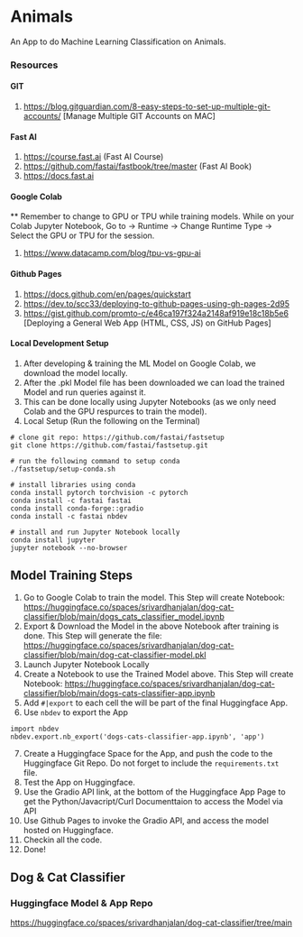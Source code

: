 # Animals
An App to do Machine Learning Classification on Animals. 

### Resources

#### GIT
1. https://blog.gitguardian.com/8-easy-steps-to-set-up-multiple-git-accounts/ [Manage Multiple GIT Accounts on MAC]
   
#### Fast AI
1. https://course.fast.ai (Fast AI Course)
2. https://github.com/fastai/fastbook/tree/master (Fast AI Book)
3. https://docs.fast.ai

#### Google Colab
** Remember to change to GPU or TPU while training models. While on your Colab Jupyter Notebook, Go to -> Runtime -> Change Runtime Type -> Select the GPU or TPU for the session.
1. https://www.datacamp.com/blog/tpu-vs-gpu-ai

#### Github Pages
1. https://docs.github.com/en/pages/quickstart
2. https://dev.to/scc33/deploying-to-github-pages-using-gh-pages-2d95
3. https://gist.github.com/promto-c/e46ca197f324a2148af919e18c18b5e6 [Deploying a General Web App (HTML, CSS, JS) on GitHub Pages]

#### Local Development Setup
1. After developing & training the ML Model on Google Colab, we download the model locally.
2. After the .pkl Model file has been downloaded we can load the trained Model and run queries against it.
3. This can be done locally using Jupyter Notebooks (as we only need Colab and the GPU respurces to train the model). 
4. Local Setup (Run the following on the Terminal)
```
# clone git repo: https://github.com/fastai/fastsetup
git clone https://github.com/fastai/fastsetup.git

# run the following command to setup conda
./fastsetup/setup-conda.sh

# install libraries using conda
conda install pytorch torchvision -c pytorch
conda install -c fastai fastai  
conda install conda-forge::gradio
conda install -c fastai nbdev

# install and run Jupyter Notebook locally
conda install jupyter
jupyter notebook --no-browser
```

## Model Training Steps
1. Go to Google Colab to train the model. This Step will create Notebook: https://huggingface.co/spaces/srivardhanjalan/dog-cat-classifier/blob/main/dogs_cats_classifier_model.ipynb
2. Export & Download the Model in the above Notebook after training is done. This Step will generate the file: https://huggingface.co/spaces/srivardhanjalan/dog-cat-classifier/blob/main/dog-cat-classifier-model.pkl
3. Launch Jupyter Notebook Locally
4. Create a Notebook to use the Trained Model above. This Step will create Notebook: https://huggingface.co/spaces/srivardhanjalan/dog-cat-classifier/blob/main/dogs-cats-classifier-app.ipynb
5. Add `#|export` to each cell the will be part of the final Huggingface App.
6. Use `nbdev` to export the App 
```
import nbdev
nbdev.export.nb_export('dogs-cats-classifier-app.ipynb', 'app')
```
7. Create a Huggingface Space for the App, and push the code to the Huggingface Git Repo. Do not forget to include the `requirements.txt` file.
8. Test the App on Huggingface.
9. Use the Gradio API link, at the bottom of the Huggingface App Page to get the Python/Javacript/Curl Documenttaion to access the Model via API
10. Use Github Pages to invoke the Gradio API, and access the model hosted on Huggingface.
11. Checkin all the code. 
12. Done!

## Dog & Cat Classifier
### Huggingface Model & App Repo
https://huggingface.co/spaces/srivardhanjalan/dog-cat-classifier/tree/main


